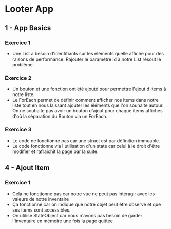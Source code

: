# Looter App

## 1 - App Basics

### Exercice 1
- Une List a besoin d'identifiants sur les éléments quelle affiche pour des raisons de performance. Rajouter le paramètre id à notre List résout le problème.

### Exercice 2
- Un bouton et une fonction ont été ajouté pour permettre l'ajout d'items à notre liste.
- Le ForEach permet de définir comment afficher nos items dans notre liste tout en nous laissant ajouter les éléments que l'on souhaite autour.
On ne souhaite pas avoir un bouton d'ajout pour chaque items affichés d'où la séparation du Bouton via un ForEach.

### Exercice 3
- Le code ne fonctionne pas car une struct est par définition immuable.
- Le code fonctionne via l'utilisation d'un state car celui à le droit d'être modifier et rafraichit la page par la suite.

## 4 - Ajout Item

### Exercice 1
- Cela ne fonctionne pas car notre vue ne peut pas intéragir avec les valeurs de notre inventaire
- Ça fonctionne car on indique que notre objet peut être observé et que ses items sont accessibles.
- On utilise StateObject car nous n'avons pas besoin de garder l'inventaire en mémoire une fois la page quittée


